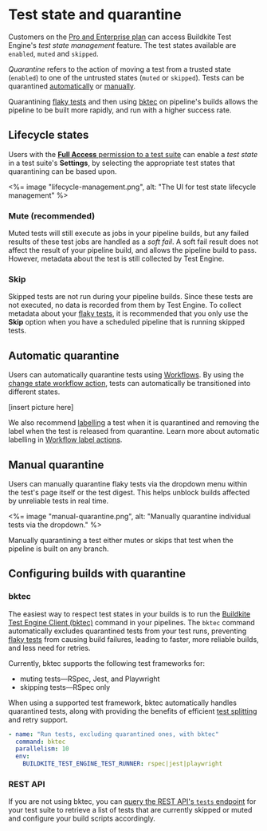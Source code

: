 # Test state and quarantine

Customers on the [Pro and Enterprise plan](https://buildkite.com/pricing) can access Buildkite Test Engine's _test state management_ feature. The test states available are `enabled`, `muted` and `skipped`.

_Quarantine_ refers to the action of moving a test from a trusted state (`enabled`) to one of the untrusted states (`muted` or `skipped`). Tests can be quarantined [automatically](#automatic-quarantine) or [manually](#manual-quarantine).

Quarantining [flaky tests](/docs/test-engine/reduce-flaky-tests) and then using [bktec](/docs/test-engine/speed-up-builds-with-bktec#increase-build-reliability-with-test-states) on pipeline's builds allows the pipeline to be built more rapidly, and run with a higher success rate.

## Lifecycle states

Users with the [**Full Access** permission to a test suite](/docs/test-engine/permissions#manage-teams-and-permissions-test-suite-level-permissions) can enable a _test state_ in a test suite's **Settings**, by selecting the appropriate test states that quarantining can be based upon.

<%= image "lifecycle-management.png", alt: "The UI for test state lifecycle management" %>

### Mute (recommended)

Muted tests will still execute as jobs in your pipeline builds, but any failed results of these test jobs are handled as a _soft fail_. A soft fail result does not affect the result of your pipeline build, and allows the pipeline build to pass. However, metadata about the test is still collected by Test Engine.

### Skip

Skipped tests are not run during your pipeline builds. Since these tests are not executed, no data is recorded from them by Test Engine. To collect metadata about your [flaky tests](/docs/test-engine/reduce-flaky-tests), it is recommended that you only use the **Skip** option when you have a scheduled pipeline that is running skipped tests.

## Automatic quarantine

Users can automatically quarantine tests using [Workflows](/docs/test-engine/reduce-flaky-tests#quarantining-flaky-tests). By using the [change state workflow action](/docs/test-engine/workflows/actions#changing-state), tests can automatically be transitioned into different states.

[insert picture here]

We also recommend [labelling](/docs/test-engine/test-suites/labels) a test when it is quarantined and removing the label when the test is released from quarantine. Learn more about automatic labelling in [Workflow label actions](docs/test-engine/workflows/actions#add-or-remove-label).

## Manual quarantine

Users can manually quarantine flaky tests via the dropdown menu within the test's page itself or the test digest. This helps unblock builds affected by unreliable tests in real time.

<%= image "manual-quarantine.png", alt: "Manually quarantine individual tests via the dropdown." %>

Manually quarantining a test either mutes or skips that test when the pipeline is built on any branch.

## Configuring builds with quarantine

### bktec

The easiest way to respect test states in your builds is to run the [Buildkite Test Engine Client (bktec)](https://github.com/buildkite/test-engine-client) command in your pipelines. The `bktec` command automatically excludes quarantined tests from your test runs, preventing [flaky tests](/docs/test-engine/reduce-flaky-tests) from causing build failures, leading to faster, more reliable builds, and less need for retries.

Currently, bktec supports the following test frameworks for:

- muting tests—RSpec, Jest, and Playwright
- skipping tests—RSpec only

When using a supported test framework, bktec automatically handles quarantined tests, along with providing the benefits of efficient [test splitting](/docs/test-engine/test-splitting) and retry support.

```yaml
- name: "Run tests, excluding quarantined ones, with bktec"
  command: bktec
  parallelism: 10
  env:
    BUILDKITE_TEST_ENGINE_TEST_RUNNER: rspec|jest|playwright
```

### REST API

If you are not using bktec, you can [query the REST API's `tests` endpoint](/docs/apis/rest-api/test-engine/quarantine) for your test suite to retrieve a list of tests that are currently skipped or muted and configure your build scripts accordingly.
